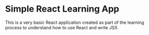 # Simple React Learning App

This is a very basic React application created as part of the learning process to understand how to use React and write JSX.

